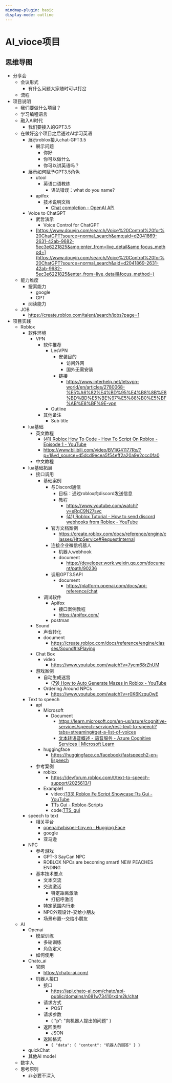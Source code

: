```yaml
---
mindmap-plugin: basic
display-mode: outline
---
```


# AI_vioce项目

## 思维导图
- 分享会
    - 会议形式
        - 有什么问题大家随时可以打岔
    - 流程
- 项目说明
    - 我们要做什么项目？
    - 学习编程语言
    - 融入AI时代
        - 我们要接入的GPT3.5
    - 在做好这个项目之后通过AI学习英语
        - 展示roblox接入chat-GPT3.5
            - 展示问题
                - 你好
                - 你可以做什么
                - 你可以讲英语吗？
        - 展示如何赋予GPT3.5角色
            - utool
                - 英语口语教练
                    - 语法错误：what do you name?
            - apifox
                - 技术说明文档
                    - [Chat completion - OpenAI API](https://platform.openai.com/docs/guides/chat)
        - Voice to ChatGPT
            - 武哲演示
                - Voice Control for ChatGPT
            - [https://www.douyin.com/search/Voice%20Control%20for%20ChatGPT?source=normal_search&amp;aid=d2041869-2631-42ab-9682-5ec3e6221825&amp;enter_from=live_detail&amp;focus_method=](https://www.douyin.com/search/Voice%20Control%20for%20ChatGPT?source=normal_search&aid=d2041869-2631-42ab-9682-5ec3e6221825&enter_from=live_detail&focus_method=)
    - 能力维度
        - 搜索能力
            - google
            - GPT
        - 阅读能力
    - JOB
        - https://create.roblox.com/talent/search/jobs?page=1
- 项目实践
    - Roblox
        - 软件环境
            - VPN
                - 软件推荐
                    - LesVPN
                        - 安装目的
                            - 访问外网
                            - 国外无需安装
                        - 链接
                            - https://www.interhelp.net/letsvpn-world/en/articles/2780068-%E5%A6%82%E4%BD%95%E4%B8%8B%E8%BD%BD%E5%BE%97%E5%88%B0%E5%BF%AB%E8%BF%9E-vpn
                    - Outline
                - 其他备注
                    - Sub title
        - lua基础
            - 英文教程
                - [(41) Roblox How To Code - How To Script On Roblox - Episode 1 - YouTube](https://www.youtube.com/watch?v=BfLUt3mfJiY&list=PLsbxI7NIoTth8CE_os8sog72YTMLPhDSf)
                - https://www.bilibili.com/video/BV1iG41177Rx/?p=1&vd_source=d5dcd9ecea5f54eff2a20a9e2ccc0fa0
            - 中文教程
        - lua基础拓展
            - 接口调用
                - 基础案例
                    - 与Discord通信
                        - 目标：通过roblox向discord发送信息
                        - 教程
                            - https://www.youtube.com/watch?v=eRqC9N27svc
                            - [(41) Roblox Tutorial - How to send discord webhooks from Roblox - YouTube](https://www.youtube.com/watch?v=ebVwwYvtSqY)
                    - 官方文档案例
                        - https://create.roblox.com/docs/reference/engine/classes/HttpService#RequestInternal
                    - 连接企业微信机器人
                        - 机器人webhook
                        - document
                            - https://developer.work.weixin.qq.com/document/path/90236
                    - 调用GPT3.5API
                        - document
                            - https://platform.openai.com/docs/api-reference/chat
                - 调试软件
                    - Apifox
                        - 接口案例教程
                        - https://apifox.com/
                    - postman
            - Sound
                - 声音转化
                - document
                    - https://create.roblox.com/docs/reference/engine/classes/Sound#IsPlaying
            - Chat Box
                - video
                    - https://www.youtube.com/watch?v=7ycm68rZhUM
            - 游戏案例
                - 自动生成迷宫
                    - [(79) How to Auto Generate Mazes in Roblox - YouTube](https://www.youtube.com/watch?v=PQGqUWizOeo)
                - Ordering Around NPCs
                    - https://www.youtube.com/watch?v=r0K6Kzqu0wE
        - Text to speech
            - api
                - Microsoft
                    - Document
                        - https://learn.microsoft.com/en-us/azure/cognitive-services/speech-service/rest-text-to-speech?tabs=streaming#get-a-list-of-voices
                        - [文本转语音概述 - 语音服务 - Azure Cognitive Services | Microsoft Learn](https://learn.microsoft.com/zh-cn/azure/cognitive-services/speech-service/text-to-speech)
                - huggingface
                    - https://huggingface.co/facebook/fastspeech2-en-ljspeech
            - 参考案例
                - roblox
                    - https://devforum.roblox.com/t/text-to-speech-support/2025613/1
                - Example1
                    - video:[(133) Roblox Fe Script Showcase:Tts Gui - YouTube](https://www.youtube.com/watch?v=cEsn2uDx0cE)
                    - [TTs Gui - Roblox-Scripts](https://roblox-scripts.co/tts-gui)
                    - code:[TTS_gui](TTS_gui)
        - speech to text
            - 相关平台
                - [openai/whisper-tiny.en · Hugging Face](https://huggingface.co/openai/whisper-tiny.en)
                - google
                - 亚马逊
        - NPC
            - 参考游戏
                - GPT-3 SayCan NPC
                - ROBLOX NPCs are becoming smart! NEW PEACHES ENDING
            - 基本技术要点
                - 文本交流
                - 交流激活
                    - 特定距离激活
                    - 打招呼激活
                - 特定范围内行走
                - NPC外观设计-交给小朋友
                - 场景布置--交给小朋友
    - AI
        - Openai
            - 模型训练
                - 多轮训练
                - 角色定义
            - 如何使用
        - Chato_ai
            - 官网
                - https://chato-ai.com/
            - 机器人接口
                - 接口
                    - https://api.chato-ai.com/chato/api-public/domains/n081w73410rxdm2k/chat
                - 请求方式
                    - POST
                - 请求参数
                    - { "p": "向机器人提出的问题" }
                - 返回类型
                    - JSON
                - 返回格式
                    - `{ "data": { "content": "机器人的回答" } }`
        - quickChat
        - 其他AI model
    - 数字人
    - 思考原则
        - 非必要不深入